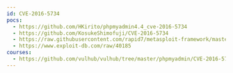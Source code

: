 ```yaml
---
id: CVE-2016-5734
pocs:
  - https://github.com/HKirito/phpmyadmin4.4_cve-2016-5734
  - https://github.com/KosukeShimofuji/CVE-2016-5734
  - https://raw.githubusercontent.com/rapid7/metasploit-framework/master/modules/exploits/multi/http/phpmyadmin_null_termination_exec.rb
  - https://www.exploit-db.com/raw/40185
courses:
  - https://github.com/vulhub/vulhub/tree/master/phpmyadmin/CVE-2016-5734
---
```

